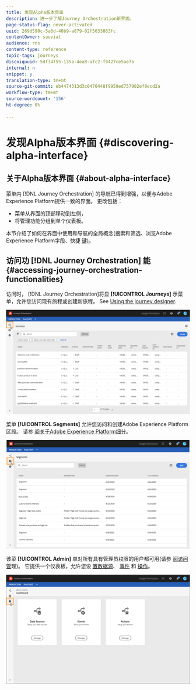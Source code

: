 ```yaml
---
title: 发现Alpha版本界面
description: 进一步了解Journey Orchestration新界面。
page-status-flag: never-activated
uuid: 269d590c-5a6d-40b9-a879-02f5033863fc
contentOwner: sauviat
audience: rns
content-type: reference
topic-tags: journeys
discoiquuid: 5df34f55-135a-4ea8-afc2-f9427ce5ae7b
internal: n
snippet: y
translation-type: tm+mt
source-git-commit: eb4474313d3c0470448f9959ed757902ef0ecd2a
workflow-type: tm+mt
source-wordcount: '156'
ht-degree: 0%

---
```



# 发现Alpha版本界面 {#discovering-alpha-interface}

## 关于Alpha版本界面 {#about-alpha-interface}

菜单内 [!DNL Journey Orchestration] 的导航已得到增强，以便与Adobe Experience Platform提供一致的界面。 更改包括：

* 菜单从界面的顶部移动到左侧，
* 将管理功能分组到单个仪表板。

本节介绍了如何在界面中使用和导航的全局概念(搜索和筛选、浏览Adobe Experience Platform字段、快捷 [键)](../about/user-interface.md)。

## 访问功 [!DNL Journey Orchestration] 能 {#accessing-journey-orchestration-functionalities}

访问时， [!DNL Journey Orchestration]将显 **[!UICONTROL Journeys]** 示菜单，允许您访问现有旅程或创建新旅程。 See [Using the journey designer](../building-journeys/using-the-journey-designer.md).

![](../assets/interface-journeys.png)

菜单 **[!UICONTROL Segments]** 允许您访问和创建Adobe Experience Platform区段。 请参 [阅关于Adobe Experience Platform细分](../segment/about-segments.md)。

![](../assets/interface-segments.png)

该菜 **[!UICONTROL Admin]** 单对所有具有管理员权限的用户都可用(请参 [阅访问管](../about/access-management.md)理)。 它提供一个仪表板，允许您设 [置数据源](../datasource/about-data-sources.md)、 [事件](../event/about-events.md) 和 [操作](../action/action.md)。

![](../assets/interface-admin-dashboard.png)
